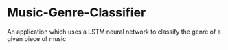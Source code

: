 # Music-Genre-Classifier
An application which uses a LSTM neural network to classify the genre of a given piece of music
